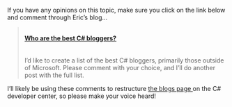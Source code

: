 If you have any opinions on this topic, make sure you click on the link below and comment through&nbsp;Eric&#8217;s blog&#8230;

<blockquote dir="ltr" style="MARGIN-RIGHT: 0px">
  <p>
    <b><br /> <a id="viewpost.ascx_TitleUrl" href="http://blogs.msdn.com/ericgu/archive/2004/04/23/119094.aspx">Who are the best C# bloggers?</a><br /> </b><br /> <br />I&#8217;d like to create a list of the best C# bloggers, primarily those outside of Microsoft. Please comment with your choice, and I&#8217;ll do another post with the full list.
  </p>
</blockquote>

<p dir="ltr">
  I&#8217;ll likely be using these comments to restructure <a href="http://msdn.microsoft.com/vcsharp/community/blogs/" class="broken_link">the blogs page </a>on the C# developer center, so please make your voice heard!
</p>